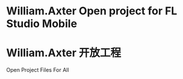 # William.Axter Open project for FL Studio Mobile 
# William.Axter 开放工程
Open Project Files For All 
